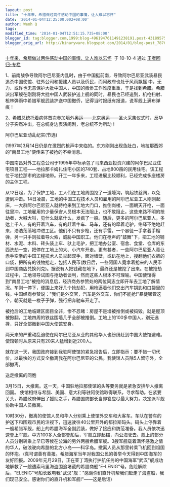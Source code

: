 ```yaml
---
layout: post
title: "十年来，希腊做过两件感动中国的事情，让人难以忘怀"
date: '2014-01-04T12:25:00.002+08:00'
author: Wenh Q
tags:
modified_time: '2014-01-04T12:51:15.735+08:00'
blogger_id: tag:blogger.com,1999:blog-4961947611491238191.post-4318957553083702020
blogger_orig_url: http://binaryware.blogspot.com/2014/01/blog-post_7876.html
---
```

[十年来，希腊做过两件感动中国的事情，让人难以忘怀](http://blog.china.com/u/060604/863/201010/7015272.html)  于
10-10-4 通过 [王者回归-专栏](http://blog.china.com/u/060604/863/)


1、前南战争导致阿尔巴尼亚内乱时，由于中国挺前南，导致阿尔巴尼亚武装暴民追杀中国使馆、驻外公司和援建人员以及侨民，而阿政府也处于风雨飘摇
中，无
力、或许也无意保护大批中国人，中国的撤侨工作难度重重，于是找到希腊。希腊派出军舰在刚刚将大批中国人武装护送上舰的同时，暴民也已经追到，机枪扫射、
枪林弹雨中希腊军舰武装护送中国撤侨，记得当时报纸有报道，说军舰上满布弹痕！


2、希腊总统托着病体首次参加境外奥运——北京奥运——圣火采集仪式时，反华分子突然冲出，在总统身边表演闹剧，老总统不为所动！

阿尔巴尼亚动乱纪实(节选)


(1997年)3月14日仍是在激烈的枪声中来临的。东方刚刚出现鱼肚白，地拉那西郊的"南昌工地"便传来了被抢的不幸消息。


中国南昌对外工程总公司于1995年中标承包了马来西亚投资兴建的阿尔巴尼亚住宅项目工程——地拉那卡姆扎住宅小区的740套、占地800亩的民用住宅。该工程位于地拉那市的边缘地带。开工一年多来，工程进展比较顺利，已经完成多座楼房的主体工程。


从12日起，为了保护工地，工人们在工地周围挖了一道壕沟，筑起铁丝网，以免遭到冲击。14日凌晨，工地的中国工程技术人员和雇用的阿尔巴尼亚工人刚刚起床，一大群阿尔巴尼亚人就持枪来到工地大门口，推倒岗楼，一面朝天开枪，一面往里冲。工地雇用的少量保安人员根本无法阻止，也不敢阻止。这些来路不明的抢劫者，大喊大叫，见什么就拿什么，发疯了一般。随后，更多的阿尔巴尼亚人，多达上千人，有的开着汽车，有的赶着牛车、马车，还有的牵着毛驴，络绎不绝地赶来，浩浩荡荡地冲进工区。他们不只有步枪，还有手雷。一个暴徒一手拿着手榴弹，另一只手则拉着导火索，威胁中国职工。他们在枪声的"鼓舞"下，把工地的钢材、水泥、木料、砖头装上车、驮上毛驴，把工地办公室、宿舍、食堂、仓库的东西洗劫一空，把停在工地上的大、小汽车开走。更有甚者，一些阿尔巴尼亚人竟让赤手空拳的中国工程技术人员举起双手，面对墙壁，或趴在地上，搜翻他们衣裤的口袋，把所有的钱物抢走，包括人民币(数日后，一些阿国人竟拿着抢来的人民币到中国商店兑换列克)。据说有人把钱藏在地下，最终还是被挖了出来。在被抢劫过程中，工地领导试图与抢劫者谈判，然而这些人根本不可理喻。中国使馆得到"南昌工地"被抢的消息后，经济商务参赞处的两位同志立即开车去工地了解情况。车刚一停下，便围上来好几个抢劫犯，用枪逼着他们交出汽车钥匙和口袋里的钱。中国经商参赞说："我们是外交官，汽车是外交车，你们不能抢!"暴徒哪管这个，朝天就是一梭子子弹，强行把奔驰车开走了。

被抢后的工地临建区面目全非，惨不忍睹：房屋不是墙被推倒或被捣毁。就是屋顶被掀翻，工地四周的铁丝围墙几乎全部被推倒。工地上的100多中国人，别无选择，只好全部撤到中国大使馆安身。

两天来的严重动乱迫使在阿尔巴尼亚从业的其他华人也纷纷赶到中国大使馆避难。使馆顿时从原来只有20来人猛增到近200人。

就在这一天，我国政府接到我驻阿使馆的紧急报告后，立即指示：要不惜一切代价，以最快的方式安全撤离我在阿尔巴尼亚的公民。我使馆人员除5人留守外，全部撤离。

 送走撤离的同胞

3月15日，大撤离。这一天，中国驻地拉那使馆的头等要务就是紧急安排华人撤离回国。
使馆相继与希腊、美国、意大利等驻阿使馆取得联系，寻求帮助。在紧要关头，希腊政府伸出了援助之手，希腊国防部长当即答应尽最大努力，决定派军舰协助中国人员撤离。

10时30分，撤离的使馆人员和华人分别乘上使馆外交车和大客车。车队在警车的护送下和围观市民的注视下，迅速驶往40公里开外的都拉斯码头。码头上停靠着一艘希腊军舰，船上的希腊海军全副武装，做好了接应和防范准备。我人员依次迅速登上军舰。中方100多人全部登船后，军舰立即起锚，向公海驶去。舰上的部分人员分别转乘上早已等候在公海的另外两艘希腊军舰。3艘军舰载着满怀感激之情的华人，破浪驶向希腊的北方小岛——科孚岛。撤离人员从那里转乘飞机回到祖国的怀抱。(真可谓善有善报。希腊海军当年对我国公民的善举今天得到中国海军的友好回报。2009年元月29日，正在亚丁湾执行护航任务的中国海军"武汉"舰成功地解救了一艘遭索马里海盗围追堵截的希腊商船"E-LENIG"号。危险解除后，"ELENIG"号船长致电我"武汉"舰："感谢你们直升机帮我们赶走了海盗船，我们现已安全。感谢你们的直升机和军舰!"——这是后话)
